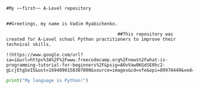                                                                                    #My ~~first~~ A-Level repository

                                                                              ##Greetings, my name is Vadim Ryabichenko.

                                              ##This repository was created for A-Level school Python practitioners to improve their technical skills.
~~~
!(https://www.google.com/url?sa=i&url=https%3A%2F%2Fwww.freecodecamp.org%2Fnews%2Fwhat-is-programming-tutorial-for-beginners%2F&psig=AOvVaw0KGdSE0hc2-gLcjEtgSeI5&ust=1694090158307000&source=images&cd=vfe&opi=89978449&ved=0CBAQjRxqFwoTCPDj1eL_lYEDFQAAAAAdAAAAABAE)
~~~
```python
print("My language is Python!")
```
